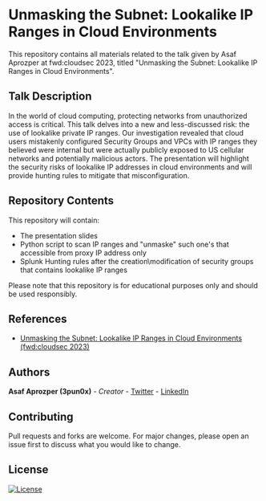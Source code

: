 # Unmasking the Subnet: Lookalike IP Ranges in Cloud Environments
This repository contains all materials related to the talk given by Asaf Aprozper at fwd:cloudsec 2023, titled "Unmasking the Subnet: Lookalike IP Ranges in Cloud Environments". 

## Talk Description
In the world of cloud computing, protecting networks from unauthorized access is critical. This talk delves into a new and less-discussed risk: the use of lookalike private IP ranges. Our investigation revealed that cloud users mistakenly configured Security Groups and VPCs with IP ranges they believed were internal but were actually publicly exposed to US cellular networks and potentially malicious actors.
The presentation will highlight the security risks of lookalike IP addresses in cloud environments and will provide hunting rules to mitigate that misconfiguration.

## Repository Contents
This repository will contain:
- The presentation slides
- Python script to scan IP ranges and "unmaske" such one's that accessible from proxy IP address only
- Splunk Hunting rules after the creation\modification of security groups that contains lookalike IP ranges


Please note that this repository is for educational purposes only and should be used responsibly.

## References
- [Unmasking the Subnet: Lookalike IP Ranges in Cloud Environments (fwd:cloudsec 2023)](https://pretalx.com/fwd-cloudsec-2023/talk/XDU89P/)

## Authors
**Asaf Aprozper (3pun0x)** - *Creator* - [Twitter](https://twitter.com/3pun0x) - [LinkedIn](https://www.linkedin.com/in/asafaprozper) 

## Contributing
Pull requests and forks are welcome. For major changes, please open an issue first to discuss what you would like to change.

## License
[![License](https://img.shields.io/badge/License-Apache_2.0-blue.svg)](https://opensource.org/licenses/Apache-2.0)

